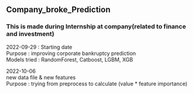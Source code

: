 ## Company_broke_Prediction
### This is made during Internship at company(related to finance and investment) 
  
  

2022-09-29 : Starting date  
Purpose : improving corporate bankruptcy prediction  
Models tried : RandomForest, Catboost, LGBM, XGB

2022-10-06  
new data file & new features  
Purpose : trying from preprocess to calculate (value * feature importance)
